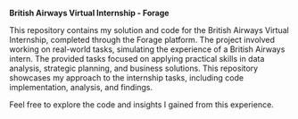 **British Airways Virtual Internship - Forage**

This repository contains my solution and code for the British Airways Virtual Internship, completed through the Forage platform. The project involved working on real-world tasks, simulating the experience of a British Airways intern. The provided tasks focused on applying practical skills in data analysis, strategic planning, and business solutions. This repository showcases my approach to the internship tasks, including code implementation, analysis, and findings.

Feel free to explore the code and insights I gained from this experience.


